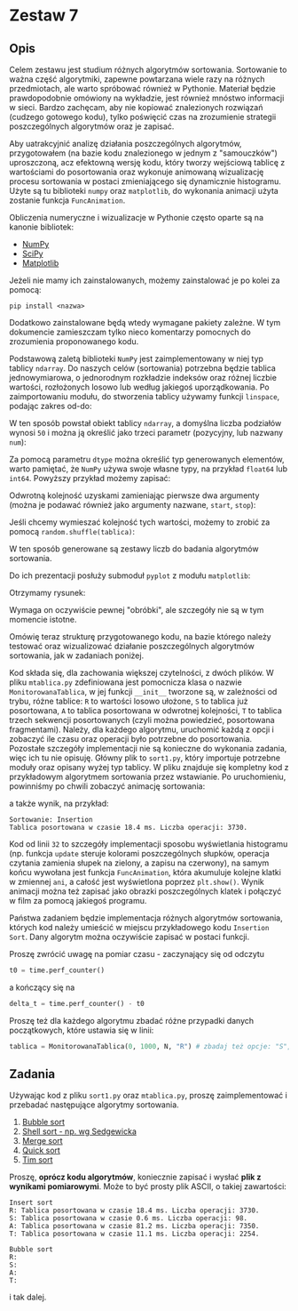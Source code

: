 # Zestaw 7

## Opis

Celem zestawu jest studium różnych algorytmów sortowania. Sortowanie to ważna część algorytmiki, zapewne powtarzana wiele razy na różnych przedmiotach, ale warto spróbować również w Pythonie. Materiał będzie prawdopodobnie omówiony na wykładzie, jest również mnóstwo informacji w sieci. Bardzo zachęcam, aby nie kopiować znalezionych rozwiązań (cudzego gotowego kodu), tylko poświęcić czas na zrozumienie strategii poszczególnych algorytmów oraz je zapisać.

Aby uatrakcyjnić analizę działania poszczególnych algorytmów, przygotowałem (na bazie kodu znalezionego w jednym z "samouczków") uproszczoną, acz efektowną wersję kodu, który tworzy wejściową tablicę z wartościami do posortowania oraz wykonuje animowaną wizualizację procesu sortowania w postaci zmieniającego się dynamicznie histogramu. Użyte są tu biblioteki `numpy` oraz `matplotlib`, do wykonania animacji użyta zostanie funkcja `FuncAnimation`.

Obliczenia numeryczne i wizualizacje w Pythonie często oparte są na kanonie bibliotek:

- [NumPy](https://numpy.org/)
- [SciPy](https://scipy.org/)
- [Matplotlib](https://matplotlib.org/)

Jeżeli nie mamy ich zainstalowanych, możemy zainstalować je po kolei za pomocą:

```console
pip install <nazwa>
```

Dodatkowo zainstalowane będą wtedy wymagane pakiety zależne. W tym dokumencie zamieszczam tylko nieco komentarzy pomocnych do zrozumienia proponowanego kodu.

Podstawową zaletą biblioteki `NumPy` jest zaimplementowany w niej typ tablicy `ndarray`. Do naszych celów (sortowania) potrzebna będzie tablica jednowymiarowa, o jednorodnym rozkładzie indeksów oraz różnej liczbie wartości, rozłożonych losowo lub według jakiegoś uporządkowania. Po zaimportowaniu modułu, do stworzenia tablicy używamy funkcji `linspace`, podając zakres od-do:



W ten sposób powstał obiekt tablicy `ndarray`, a domyślna liczba podziałów wynosi `50` i można ją określić jako trzeci parametr (pozycyjny, lub nazwany `num`):



Za pomocą parametru `dtype` można określić typ generowanych elementów, warto pamiętać, że `NumPy` używa swoje własne typy, na przykład `float64` lub `int64`. Powyższy przykład możemy zapisać:



Odwrotną kolejność uzyskami zamieniając pierwsze dwa argumenty (można je podawać również jako argumenty nazwane, `start`, `stop`):



Jeśli chcemy wymieszać kolejność tych wartości, możemy to zrobić za pomocą `random.shuffle(tablica)`:



W ten sposób generowane są zestawy liczb do badania algorytmów sortowania.

Do ich prezentacji posłuży submoduł `pyplot` z modułu `matplotlib`:



Otrzymamy rysunek:



Wymaga on oczywiście pewnej "obróbki", ale szczegóły nie są w tym momencie istotne.

Omówię teraz strukturę przygotowanego kodu, na bazie którego należy testować oraz wizualizować działanie poszczególnych algorytmów sortowania, jak w zadaniach poniżej.

Kod składa się, dla zachowania większej czytelności, z dwóch plików. W pliku `mtablica.py` zdefiniowana jest pomocnicza klasa o nazwie `MonitorowanaTablica`, w jej funkcji `__init__` tworzone są, w zależności od trybu, różne tablice: `R` to wartości losowo ułożone, `S` to tablica już posortowana, `A` to tablica posortowana w odwrotnej kolejności, `T` to tablica trzech sekwencji posortowanych (czyli można powiedzieć, posortowana fragmentami). Należy, dla każdego algorytmu, uruchomić każdą z opcji i zobaczyć ile czasu oraz operacji było potrzebne do posortowania. Pozostałe szczegóły implementacji nie są konieczne do wykonania zadania, więc ich tu nie opisuję. Główny plik to `sort1.py`, który importuje potrzebne moduły oraz opisany wyżej typ tablicy. W pliku znajduje się kompletny kod z przykładowym algorytmem sortowania przez wstawianie. Po uruchomieniu, powinniśmy po chwili zobaczyć animację sortowania:



a także wynik, na przykład:

```text
Sortowanie: Insertion
Tablica posortowana w czasie 18.4 ms. Liczba operacji: 3730.
```

Kod od linii `32` to szczegóły implementacji sposobu wyświetlania histogramu (np. funkcja `update` steruje kolorami poszczególnych słupków, operacja czytania zamienia słupek na zielony, a zapisu na czerwony), na samym końcu wywołana jest funkcja `FuncAnimation`, która akumuluje kolejne klatki w zmiennej `ani`, a całość jest wyświetlona poprzez `plt.show()`. Wynik animacji można też zapisać jako obrazki poszczególnych klatek i połączyć w film za pomocą jakiegoś programu.

Państwa zadaniem będzie implementacja różnych algorytmów sortowania, których kod należy umieścić w miejscu przykładowego kodu `Insertion Sort`. Dany algorytm można oczywiście zapisać w postaci funkcji.

Proszę zwrócić uwagę na pomiar czasu - zaczynający się od odczytu

```py
t0 = time.perf_counter()
```

a kończący się na

```py
delta_t = time.perf_counter() - t0
```

Proszę też dla każdego algorytmu zbadać różne przypadki danych początkowych, które ustawia się w linii:

```py
tablica = MonitorowanaTablica(0, 1000, N, "R") # zbadaj też opcje: "S", "A", "T"
```

## Zadania

Używając kod z pliku `sort1.py` oraz `mtablica.py`, proszę zaimplementować i przebadać następujące algorytmy sortowania.

1. [Bubble sort](https://ufkapano.github.io/algorytmy/lekcja16/bubblesort.html)
2. [Shell sort - np. wg Sedgewicka](https://ufkapano.github.io/algorytmy/lekcja16/shellsort.html)
3. [Merge sort](https://ufkapano.github.io/algorytmy/lekcja16/mergesort.html)
4. [Quick sort](https://ufkapano.github.io/algorytmy/lekcja16/quicksort.html)
5. [Tim sort](https://realpython.com/sorting-algorithms-python/#the-timsort-algorithm-in-python)

Proszę, **oprócz kodu algorytmów**, koniecznie zapisać i wysłać **plik z wynikami pomiarowymi**. Może to być prosty plik ASCII, o takiej zawartości:

```text
Insert sort
R: Tablica posortowana w czasie 18.4 ms. Liczba operacji: 3730.
S: Tablica posortowana w czasie 0.6 ms. Liczba operacji: 98.
A: Tablica posortowana w czasie 81.2 ms. Liczba operacji: 7350.
T: Tablica posortowana w czasie 11.1 ms. Liczba operacji: 2254.

Bubble sort
R:
S:
A:
T:
```

i tak dalej.
